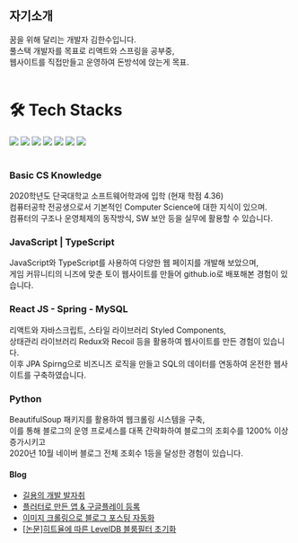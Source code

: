   <h2> 자기소개</h2>
꿈을 위해 달리는 개발자 김한수입니다.<br>
풀스택 개발자를 목표로 리액트와 스프링을 공부중,<br>
웹사이트를 직접만들고 운영하여 돈방석에 앉는게 목표. <br>

<br>


<h1> 🛠️ Tech Stacks </h1>

<img src="https://img.shields.io/badge/JavaScript-F7DF1E?style=flat-square&logo=JavaScript&logoColor=white"/> <img src="https://img.shields.io/badge/C++-00599C?style=flat-square&logo=C++&logoColor=white"/> <img src="https://img.shields.io/badge/Python-3766AB?style=flat-square&logo=Python&logoColor=white"/> <img src="https://img.shields.io/badge/Java-007396?style=flat-square&logo=Java&logoColor=white"/> <img src="https://img.shields.io/badge/MySQL-4479A1?style=flat-square&logo=MySQL&logoColor=white"/> <img src="https://img.shields.io/badge/TypeScript-3178C6?style=flat-square&logo=TypeScript&logoColor=white"/>
  <img src="https://img.shields.io/badge/React-61DAFB?style=flat-square&logo=React&logoColor=white"/>
  <br><br>
  ### Basic CS Knowledge

2020학년도 단국대학교 소프트웨어학과에 입학  (현재 학점 4.36) <br>
컴퓨터공학 전공생으로서 기본적인 Computer Science에 대한 지식이 있으며. <br>
컴퓨터의 구조나 운영체제의 동작방식, SW 보안 등을 실무에 활용할 수 있습니다. <br>

### JavaScript | TypeScript

JavaScript와 TypeScript를 사용하여 다양한 웹 페이지를 개발해 보았으며,<br>
게임 커뮤니티의 니즈에 맞춘 토이 웹사이트를 만들어 github.io로 배포해본 경험이 있습니다.

### React JS - Spring - MySQL

리액트와 자바스크립트, 스타일 라이브러리 Styled Components, <br>
상태관리 라이브러리 Redux와 Recoil 등을 활용하여 웹사이트를 만든 경험이 있습니다. <br>
이후 JPA Spirng으로 비즈니즈 로직을 만들고 SQL의 데이터를 연동하여 온전한 웹사이트를 구축하였습니다. <br>

### Python

BeautifulSoup 패키지를 활용하여 웹크롤링 시스템을 구축, <br>
이를 통해 블로그의 운영 프로세스를 대폭 간략화하여 블로그의 조회수를 1200% 이상 증가시키고 <br>
2020년 10월 네이버 블로그 전체 조회수 1등을 달성한 경험이 있습니다.





  <h4>Blog</h4>
  <ul>
    <li><a href="https://khs20010327.tistory.com/">길용의 개발 발자취</a></li>
    <li><a href="https://khs20010327.tistory.com/11">플러터로 만든 앱 & 구글플레이 등록</a></li>
    <li><a href="https://khs20010327.tistory.com/126">이미지 크롤링으로 블로그 포스팅 자동화</a></li>
    <li><a href="https://khs20010327.tistory.com/82">[논문]히트율에 따른 LevelDB 블룸필터 초기화</a></li>
  </ul>


